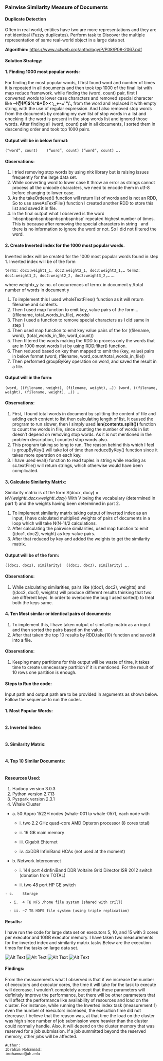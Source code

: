 ### Pairwise Similarity Measure of Documents
#### Duplicate Detection
Often in real world, entities have two are more representations and they are not identical (Fuzzy duplicates). Perform task to Discover the multiple representation of same real-world object in a large data set.

__Algorithim:__ https://www.aclweb.org/anthology/P/P08/P08-2067.pdf
#### Solution Strategy:
#### 1. Finding 1000 most popular words:
For finding the most popular words, I first found word and number of times it is repeated in all documents and then took top 1000 of the final list with map reduce framework.
while finding the (word, count) pair, first I converted words to lower case characters and removed special character like __~!@\[#\]$%^&*()><:;_+-=\'"/.,__ from the word and replaced it with empty string, with the use of regular expression. And I also removed stop words from the documents by creating my own list of stop words in a list and checking if the word is present in the stop words list and ignored those words. 
After finding all (word, count) pair in all documents, I sorted them in descending order and took top 1000 pairs.
#### Output will be in below format:
`(“word”, count)	(“word”, count) (“word”, count) ….`
#### Observations: 
1.	I tried removing stop words by using nltk library but is raising issues frequently for the large data set. 
2.	While converting word to lower case It throw an error as strings cannot process all the unicode characters, we need to encode them in utf-8 before changing to lower case.
3.	As the takeOrdered() function will return list of words and is not an RDD, So to use saveAsTextFile() function I created another RDD to store this list and saved it in file.
4.	In the final output what I observed is the word ‘nbspnbspnbspnbspnbspnbspnbsp’ repeated highest number of times. This is because after removing the special characters in string &nbsp; and there is no information to ignore the word or not. So I did not filtered the word.
#### 2. Create Inverted index for the 1000 most popular words.
Inverted index will be created for the 1000 most popular words found in step 1.
Inverted index will be of the form

`term1: doc1:weight1_1, doc2:weight2_1, doc3:weight3_1,…
term2: doc1:weight1_2, doc2:weight2_2, doc3:weight3_2,…`
…

where weightx_y is: no. of occurrences of termx in document y /total number of words in document y

1.	To implement this I used wholeTextFiles() function as it will return filename and contents. 
2.	Then I used map function to emit key, value pairs of the form…
((filename, total_words_in_file), words)
3.	Then I used a function to remove special characters as I did same in step 1
4.	Then used map function to emit key value pairs of the for
((filename, word), (total_words_in_file, word_count))
5.	Then filtered the words making the RDD to process only the words that are in 1000 most words list by using RDD.filter() function.
6.	Then reduced based on key then mapped to emit the (key, value) pairs in below format
(word, (filename, word_count/total_words_in_file))
7.	Then performed groupByKey operation on word, and saved the result in a file.
#### Output will in the form:

`(word, ((filename, weight), (filename, weight), …))
(word, ((filename, weight), (filename, weight), …))
…`
#### Observations:
1.	First, I found total words in document by splitting the content of file and adding each content to list then calculating length of list. It caused the program to run slower, then I simply used __len(contents.split())__ function to count the words in file, since counting the number of words in list doesn’t depend on removing stop words. As it is not mentioned in the problem description, I counted stop words also.
2.	This program taking so long to run, The reason behind this which I feel is groupByKey() will take lot of time than reduceByKey() function since it takes more operation on each key.
3.	I have used eval() function to read tuples in string while reading as sc.textFile() will return strings, which otherwise would have been complicated.
#### 3. Calculate Similarity Matrix:
Similarity matrix is of the form S(docx, docy) = 𝑡ϵ𝑉(𝑤𝑒𝑖𝑔ℎ𝑡𝑡_𝑑𝑜𝑐𝑥×𝑤𝑒𝑖𝑔ℎ𝑡𝑡_𝑑𝑜𝑐𝑦)
With V being the vocabulary (determined in part 1) and the weights having been determined in part 2.
1.	To implement similarity matrix taking output of inverted index as an input, I have calculated multiplied weights of pairs of documents in a loop which will take N(N-1)/2 calculations.
2.	After calculating the pairwise similarities, used map function to emit ((doc1, doc2), weight) as key-value pairs.
3.	After that reduced by key and added the weights to get the similarity matrix.
#### Output will be of the form:

`((doc1, doc2), similarity) 
((doc1, doc3), similarity) ….`
#### Observations:
1.	While calculating similarities, pairs like ((doc1, doc2), weights) and ((doc2, doc1), weights) will produce different results thinking that two are different keys. In order to overcome the bug I used sorted() to treat both the keys same.
#### 4. Ten Most similar or identical pairs of documents:
1.	To implement this, I have taken output of similarity matrix as an input and then sorted the pairs based on the value. 
2.	After that taken the top 10 results by RDD.take(10) function and saved it into a file.
#### Observations:
1.	Keeping many partitions for this output will be waste of time, it takes time to create unnecessary partition if it is mentioned. For the result of 10 rows one partition is enough. 
#### Steps to Run the code:
Input path and output path are to be provided in arguments as shown below.
Follow the sequence to run the codes.
#### 1.	Most Popular Words:

```spark-submit --master yarn --deploy-mode cluster --conf spark.ui.port=4070 --num-executors 15 --executor-cores 3  --executor-memory 10G pyspark_most_popular.py /cosc6339_hw2/large-dataset/* /bigd43/1000_most_exe_15
```
#### 2.	Inverted Index:

```spark-submit --master yarn --deploy-mode cluster --conf spark.ui.port=4070 --num-executors 15 --executor-cores 3  --executor-memory 10G pyspark_inverted_index.py /bigd43/1000_most_exe_15/* /cosc6339_hw2/large-dataset/* /bigd43/inverted_index_exe_15
```
#### 3.	Similarity Matrix:

```spark-submit --master yarn --deploy-mode cluster --conf spark.ui.port=4070 --num-executors 15 --executor-cores 3  --executor-memory 10G pyspark_similarity_matrix.py /bigd43/inverted_index_exe_15/* /bigd43/similarity_matrix_exe_15
```
#### 4.	Top 10 Similar Documents:

```spark-submit --master yarn --deploy-mode cluster --conf spark.ui.port=4070 --num-executors 5 --executor-cores 3  --executor-memory 10G pyspark_top_10.py /bigd43/similarity_matrix_exe_15/* /bigd43/top_10_exe_15
```
#### Resources Used:
1.	Hadoop version 3.0.3
2.	Python version 2.7.13
3.	Pyspark version 2.3.1
4.	Whale Cluster
   - a.	50 Appro 1522H nodes (whale-001 to whale-057), each node with
     - i.	two 2.2 GHz quad-core AMD Opteron processor (8 cores total)
     - ii.	16 GB main memory
     - iii.	Gigabit Ehternet

     - iv.	4xDDR InfiniBand HCAs (not used at the moment)

   - b.	Network Interconnect

     - i.	144 port 4xInfiniBand DDR Voltaire Grid Director ISR 2012 switch (donation from TOTAL)

     - ii.	two 48 port HP GE switch

    - c.	Storage

      - i.	4 TB NFS /home file system (shared with crill)

      - ii.	~7 TB HDFS file system (using triple replication)

#### Results:
I have run the code for large data set on executors 5, 10, and 15 with 3 cores per executor and 10GB executor memory. I have taken two measurements for the inverted index and similarity matrix tasks.Below are the execution times for the tasks on large data set.

![Alt Text](stats/most_popular_graph.JPG)
![Alt Text](stats/inverted_index_graph.JPG)
![Alt Text](stats/similarity_matrix_graph.JPG)
![Alt Text](stats/top_10_graph.JPG)

 
#### Findings:
From the measurements what I observed is that if we increase the number of executors and executor cores, the time it will take for the task to execute will decrease. I wouldn’t completely accept that these parameters will definitely improve the performance, but there will be other parameters that will affect the performance like availability of resources and load on the cluster. For instance, while running the Inverted index task (measurement 1) even the number of executors increased, the execution time did not decrease. I believe that the reason was, at that time the load on the cluster was high since number of job submission were heavier than the cluster could normally handle. Also, it will depend on the cluster memory that was reserved for a job submission. If a job summitted beyond the reserved memory, other jobs will be affected.

```
Author:
Ibrahim Mohammad:
imohammad@uh.edu
```
